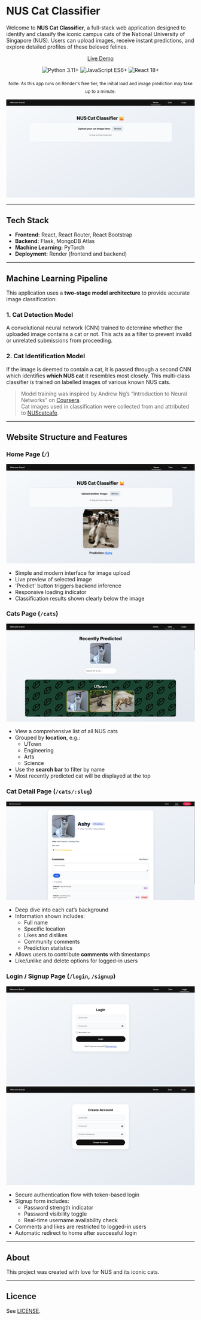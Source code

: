 # NUS Cat Classifier

Welcome to **NUS Cat Classifier**, a full-stack web application designed to identify and classify the iconic campus cats of the National University of Singapore (NUS). Users can upload images, receive instant predictions, and explore detailed profiles of these beloved felines.

<p align="center">
  <a href="https://nus-cat-classifier.onrender.com">Live Demo</a>
</p>

<p align="center">
  <img alt="Python 3.11+" src="https://img.shields.io/badge/python-3.11%2B-blue" />
  <img alt="JavaScript ES6+" src="https://img.shields.io/badge/javascript-ES6%2B-F7DF1E" />
  <img alt="React 18+" src="https://img.shields.io/badge/react-18%2B-61DAFB" />
</p>

<p align="center">
  <sub>Note: As this app runs on Render's free tier, the initial load and image prediction may take up to a minute.</sub>
</p>

![App Preview](./assets/preview-home.png)

---

## Tech Stack

- **Frontend:** React, React Router, React Bootstrap
- **Backend:** Flask, MongoDB Atlas
- **Machine Learning:** PyTorch
- **Deployment:** Render (frontend and backend)

---

## Machine Learning Pipeline

This application uses a **two-stage model architecture** to provide accurate image classification:

### 1. Cat Detection Model
A convolutional neural network (CNN) trained to determine whether the uploaded image contains a cat or not. This acts as a filter to prevent invalid or unrelated submissions from proceeding.

### 2. Cat Identification Model
If the image is deemed to contain a cat, it is passed through a second CNN which identifies **which NUS cat** it resembles most closely. This multi-class classifier is trained on labelled images of various known NUS cats.

> Model training was inspired by Andrew Ng’s “Introduction to Neural Networks” on <a href="https://www.coursera.org/learn/neural-networks-deep-learning">Coursera</a>.<br/>
> Cat images used in classification were collected from and attributed to <a href="https://www.instagram.com/nuscatcafe/">NUScatcafe</a>.

---

## Website Structure and Features

### Home Page (`/`)
![Home Page](./assets/screenshot-home.png)

- Simple and modern interface for image upload
- Live preview of selected image
- 'Predict' button triggers backend inference
- Responsive loading indicator
- Classification results shown clearly below the image

### Cats Page (`/cats`)
![Cats Page](./assets/screenshot-cats.png)

- View a comprehensive list of all NUS cats
- Grouped by **location**, e.g.:
  - UTown
  - Engineering
  - Arts
  - Science
- Use the **search bar** to filter by name
- Most recently predicted cat will be displayed at the top

### Cat Detail Page (`/cats/:slug`)
![Cat Detail Page](./assets/screenshot-detail.png)

- Deep dive into each cat’s background
- Information shown includes:
  - Full name
  - Specific location
  - Likes and dislikes
  - Community comments
  - Prediction statistics
- Allows users to contribute **comments** with timestamps
- Like/unlike and delete options for logged-in users

### Login / Signup Page (`/login`, `/signup`)
![Login Page](./assets/screenshot-login.png)
![Signup Page](./assets/screenshot-signup.png)

- Secure authentication flow with token-based login
- Signup form includes:
  - Password strength indicator
  - Password visibility toggle
  - Real-time username availability check
- Comments and likes are restricted to logged-in users
- Automatic redirect to home after successful login

---

## About

This project was created with love for NUS and its iconic cats.

---

## Licence
See [LICENSE](LICENSE).
